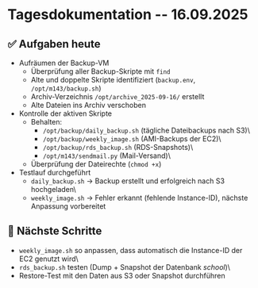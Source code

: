 # Tagesdokumentation -- 16.09.2025

## ✅ Aufgaben heute

-   Aufräumen der Backup-VM
    -   Überprüfung aller Backup-Skripte mit `find`
    -   Alte und doppelte Skripte identifiziert (`backup.env`,
        `/opt/m143/backup.sh`)
    -   Archiv-Verzeichnis `/opt/archive_2025-09-16/` erstellt
    -   Alte Dateien ins Archiv verschoben
-   Kontrolle der aktiven Skripte
    -   Behalten:
        -   `/opt/backup/daily_backup.sh` (tägliche Dateibackups nach
            S3)\
        -   `/opt/backup/weekly_image.sh` (AMI-Backups der EC2)\
        -   `/opt/backup/rds_backup.sh` (RDS-Snapshots)\
        -   `/opt/m143/sendmail.py` (Mail-Versand)\
    -   Überprüfung der Dateirechte (`chmod +x`)
-   Testlauf durchgeführt
    -   `daily_backup.sh` → Backup erstellt und erfolgreich nach S3
        hochgeladen\
    -   `weekly_image.sh` → Fehler erkannt (fehlende Instance-ID),
        nächste Anpassung vorbereitet

## 📌 Nächste Schritte

-   `weekly_image.sh` so anpassen, dass automatisch die Instance-ID der
    EC2 genutzt wird\
-   `rds_backup.sh` testen (Dump + Snapshot der Datenbank *school*)\
-   Restore-Test mit den Daten aus S3 oder Snapshot durchführen
